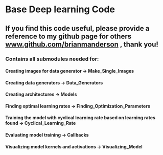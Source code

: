 # Base Deep learning Code
## If you find this code useful, please provide a reference to my github page for others www.github.com/brianmanderson , thank you!
### Contains all submodules needed for:
#### Creating images for data generator -> Make_Single_Images
#### Creating data generators -> Data_Generators
#### Creating architectures -> Models
#### Finding optimal learning rates -> Finding_Optimization_Parameters
#### Training the model with cyclical learning rate based on learning rates found -> Cyclical_Learning_Rate
#### Evaluating model training -> Callbacks
#### Visualizing model kernels and activations -> Visualizing_Model
